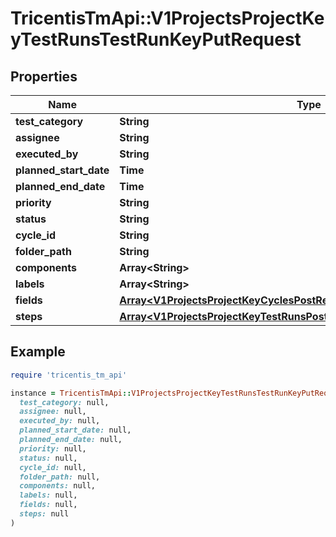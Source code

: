 # TricentisTmApi::V1ProjectsProjectKeyTestRunsTestRunKeyPutRequest

## Properties

| Name | Type | Description | Notes |
| ---- | ---- | ----------- | ----- |
| **test_category** | **String** |  | [optional] |
| **assignee** | **String** |  | [optional] |
| **executed_by** | **String** |  | [optional] |
| **planned_start_date** | **Time** |  | [optional] |
| **planned_end_date** | **Time** |  | [optional] |
| **priority** | **String** |  | [optional] |
| **status** | **String** |  | [optional] |
| **cycle_id** | **String** |  | [optional] |
| **folder_path** | **String** |  | [optional] |
| **components** | **Array&lt;String&gt;** |  | [optional] |
| **labels** | **Array&lt;String&gt;** |  | [optional] |
| **fields** | [**Array&lt;V1ProjectsProjectKeyCyclesPostRequestInnerFieldsInner&gt;**](V1ProjectsProjectKeyCyclesPostRequestInnerFieldsInner.md) |  | [optional] |
| **steps** | [**Array&lt;V1ProjectsProjectKeyTestRunsPostRequestTestRunsInnerStepsInner&gt;**](V1ProjectsProjectKeyTestRunsPostRequestTestRunsInnerStepsInner.md) |  | [optional] |

## Example

```ruby
require 'tricentis_tm_api'

instance = TricentisTmApi::V1ProjectsProjectKeyTestRunsTestRunKeyPutRequest.new(
  test_category: null,
  assignee: null,
  executed_by: null,
  planned_start_date: null,
  planned_end_date: null,
  priority: null,
  status: null,
  cycle_id: null,
  folder_path: null,
  components: null,
  labels: null,
  fields: null,
  steps: null
)
```

